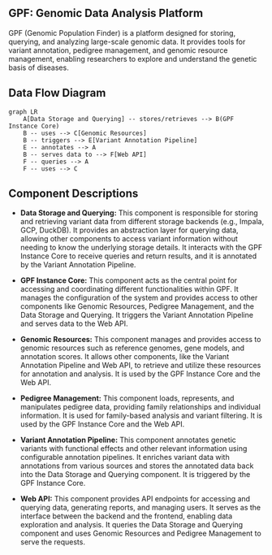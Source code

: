 ## GPF: Genomic Data Analysis Platform

GPF (Genomic Population Finder) is a platform designed for storing, querying, and analyzing large-scale genomic data. It provides tools for variant annotation, pedigree management, and genomic resource management, enabling researchers to explore and understand the genetic basis of diseases.

## Data Flow Diagram

```mermaid
graph LR
    A[Data Storage and Querying] -- stores/retrieves --> B(GPF Instance Core)
    B -- uses --> C[Genomic Resources]
    B -- triggers --> E[Variant Annotation Pipeline]
    E -- annotates --> A
    B -- serves data to --> F[Web API]
    F -- queries --> A
    F -- uses --> C
```

## Component Descriptions

*   **Data Storage and Querying:** This component is responsible for storing and retrieving variant data from different storage backends (e.g., Impala, GCP, DuckDB). It provides an abstraction layer for querying data, allowing other components to access variant information without needing to know the underlying storage details. It interacts with the GPF Instance Core to receive queries and return results, and it is annotated by the Variant Annotation Pipeline.

*   **GPF Instance Core:** This component acts as the central point for accessing and coordinating different functionalities within GPF. It manages the configuration of the system and provides access to other components like Genomic Resources, Pedigree Management, and the Data Storage and Querying. It triggers the Variant Annotation Pipeline and serves data to the Web API.

*   **Genomic Resources:** This component manages and provides access to genomic resources such as reference genomes, gene models, and annotation scores. It allows other components, like the Variant Annotation Pipeline and Web API, to retrieve and utilize these resources for annotation and analysis. It is used by the GPF Instance Core and the Web API.

*   **Pedigree Management:** This component loads, represents, and manipulates pedigree data, providing family relationships and individual information. It is used for family-based analysis and variant filtering. It is used by the GPF Instance Core and the Web API.

*   **Variant Annotation Pipeline:** This component annotates genetic variants with functional effects and other relevant information using configurable annotation pipelines. It enriches variant data with annotations from various sources and stores the annotated data back into the Data Storage and Querying component. It is triggered by the GPF Instance Core.

*   **Web API:** This component provides API endpoints for accessing and querying data, generating reports, and managing users. It serves as the interface between the backend and the frontend, enabling data exploration and analysis. It queries the Data Storage and Querying component and uses Genomic Resources and Pedigree Management to serve the requests.
